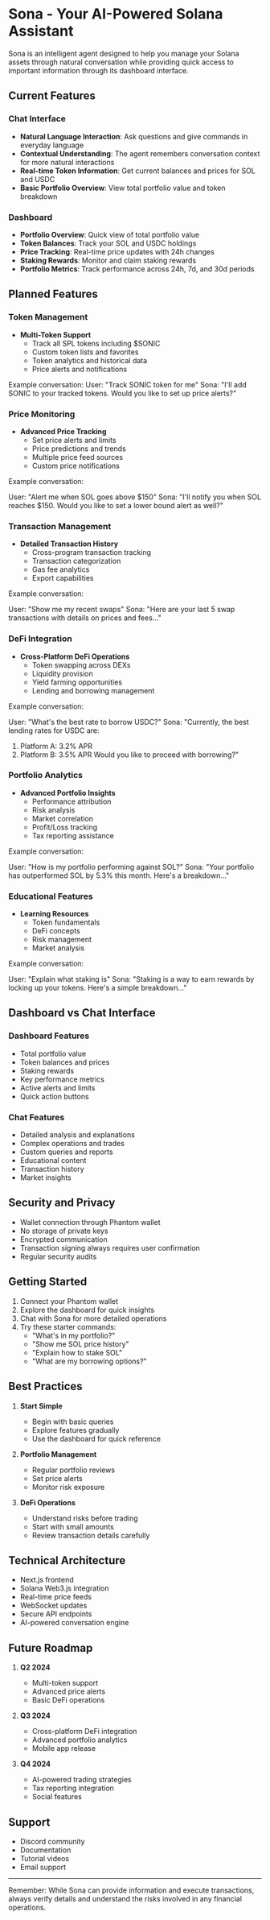 # Sona - Your AI-Powered Solana Assistant

Sona is an intelligent agent designed to help you manage your Solana assets through natural conversation while providing quick access to important information through its dashboard interface.

## Current Features

### Chat Interface
- **Natural Language Interaction**: Ask questions and give commands in everyday language
- **Contextual Understanding**: The agent remembers conversation context for more natural interactions
- **Real-time Token Information**: Get current balances and prices for SOL and USDC
- **Basic Portfolio Overview**: View total portfolio value and token breakdown

### Dashboard
- **Portfolio Overview**: Quick view of total portfolio value
- **Token Balances**: Track your SOL and USDC holdings
- **Price Tracking**: Real-time price updates with 24h changes
- **Staking Rewards**: Monitor and claim staking rewards
- **Portfolio Metrics**: Track performance across 24h, 7d, and 30d periods

## Planned Features

### Token Management
- **Multi-Token Support**
  - Track all SPL tokens including $SONIC
  - Custom token lists and favorites
  - Token analytics and historical data
  - Price alerts and notifications
  
Example conversation:
User: "Track SONIC token for me"
Sona: "I'll add SONIC to your tracked tokens. Would you like to set up price alerts?"

### Price Monitoring
- **Advanced Price Tracking**
  - Set price alerts and limits
  - Price predictions and trends
  - Multiple price feed sources
  - Custom price notifications

Example conversation:

User: "Alert me when SOL goes above $150"
Sona: "I'll notify you when SOL reaches $150. Would you like to set a lower bound alert as well?"

### Transaction Management
- **Detailed Transaction History**
  - Cross-program transaction tracking
  - Transaction categorization
  - Gas fee analytics
  - Export capabilities

Example conversation:

User: "Show me my recent swaps"
Sona: "Here are your last 5 swap transactions with details on prices and fees..."

### DeFi Integration
- **Cross-Platform DeFi Operations**
  - Token swapping across DEXs
  - Liquidity provision
  - Yield farming opportunities
  - Lending and borrowing management

Example conversation:

User: "What's the best rate to borrow USDC?"
Sona: "Currently, the best lending rates for USDC are:
1. Platform A: 3.2% APR
2. Platform B: 3.5% APR
Would you like to proceed with borrowing?"

### Portfolio Analytics
- **Advanced Portfolio Insights**
  - Performance attribution
  - Risk analysis
  - Market correlation
  - Profit/Loss tracking
  - Tax reporting assistance

Example conversation:

User: "How is my portfolio performing against SOL?"
Sona: "Your portfolio has outperformed SOL by 5.3% this month. Here's a breakdown..."

### Educational Features
- **Learning Resources**
  - Token fundamentals
  - DeFi concepts
  - Risk management
  - Market analysis

Example conversation:

User: "Explain what staking is"
Sona: "Staking is a way to earn rewards by locking up your tokens. Here's a simple breakdown..."

## Dashboard vs Chat Interface

### Dashboard Features
- Total portfolio value
- Token balances and prices
- Staking rewards
- Key performance metrics
- Active alerts and limits
- Quick action buttons

### Chat Features
- Detailed analysis and explanations
- Complex operations and trades
- Custom queries and reports
- Educational content
- Transaction history
- Market insights

## Security and Privacy

- Wallet connection through Phantom wallet
- No storage of private keys
- Encrypted communication
- Transaction signing always requires user confirmation
- Regular security audits

## Getting Started

1. Connect your Phantom wallet
2. Explore the dashboard for quick insights
3. Chat with Sona for more detailed operations
4. Try these starter commands:
   - "What's in my portfolio?"
   - "Show me SOL price history"
   - "Explain how to stake SOL"
   - "What are my borrowing options?"

## Best Practices

1. **Start Simple**
   - Begin with basic queries
   - Explore features gradually
   - Use the dashboard for quick reference

2. **Portfolio Management**
   - Regular portfolio reviews
   - Set price alerts
   - Monitor risk exposure

3. **DeFi Operations**
   - Understand risks before trading
   - Start with small amounts
   - Review transaction details carefully

## Technical Architecture

- Next.js frontend
- Solana Web3.js integration
- Real-time price feeds
- WebSocket updates
- Secure API endpoints
- AI-powered conversation engine

## Future Roadmap

1. **Q2 2024**
   - Multi-token support
   - Advanced price alerts
   - Basic DeFi operations

2. **Q3 2024**
   - Cross-platform DeFi integration
   - Advanced portfolio analytics
   - Mobile app release

3. **Q4 2024**
   - AI-powered trading strategies
   - Tax reporting integration
   - Social features

## Support

- Discord community
- Documentation
- Tutorial videos
- Email support

---

Remember: While Sona can provide information and execute transactions, always verify details and understand the risks involved in any financial operations.

